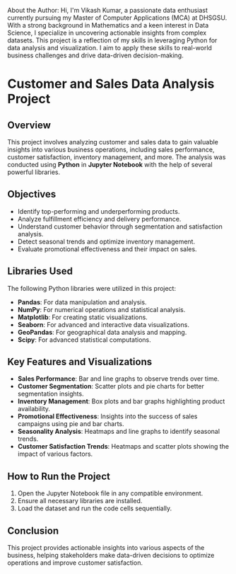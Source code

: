 About the Author:
Hi, I'm Vikash Kumar, a passionate data enthusiast currently pursuing my Master of Computer Applications (MCA) at DHSGSU. With a strong background in Mathematics and a keen interest in Data Science, I specialize in uncovering actionable insights from complex datasets. This project is a reflection of my skills in leveraging Python for data analysis and visualization. I aim to apply these skills to real-world business challenges and drive data-driven decision-making.
# Customer and Sales Data Analysis Project

## Overview
This project involves analyzing customer and sales data to gain valuable insights into various business operations, including sales performance, customer satisfaction, inventory management, and more. The analysis was conducted using **Python** in **Jupyter Notebook** with the help of several powerful libraries.

## Objectives
- Identify top-performing and underperforming products.
- Analyze fulfillment efficiency and delivery performance.
- Understand customer behavior through segmentation and satisfaction analysis.
- Detect seasonal trends and optimize inventory management.
- Evaluate promotional effectiveness and their impact on sales.

## Libraries Used
The following Python libraries were utilized in this project:
- **Pandas**: For data manipulation and analysis.
- **NumPy**: For numerical operations and statistical analysis.
- **Matplotlib**: For creating static visualizations.
- **Seaborn**: For advanced and interactive data visualizations.
- **GeoPandas**: For geographical data analysis and mapping.
- **Scipy**: For advanced statistical computations.

## Key Features and Visualizations
- **Sales Performance**: Bar and line graphs to observe trends over time.
- **Customer Segmentation**: Scatter plots and pie charts for better segmentation insights.
- **Inventory Management**: Box plots and bar graphs highlighting product availability.
- **Promotional Effectiveness**: Insights into the success of sales campaigns using pie and bar charts.
- **Seasonality Analysis**: Heatmaps and line graphs to identify seasonal trends.
- **Customer Satisfaction Trends**: Heatmaps and scatter plots showing the impact of various factors.

## How to Run the Project
1. Open the Jupyter Notebook file in any compatible environment.
2. Ensure all necessary libraries are installed.
3. Load the dataset and run the code cells sequentially.

## Conclusion
This project provides actionable insights into various aspects of the business, helping stakeholders make data-driven decisions to optimize operations and improve customer satisfaction.

